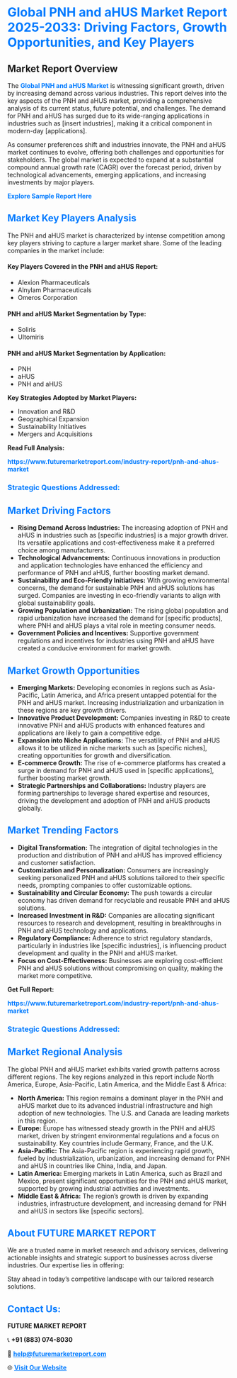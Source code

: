 <h1 style="color: #007BFF;">Global PNH and aHUS Market Report 2025-2033: Driving Factors, Growth Opportunities, and Key Players</h1>

<section id="overview">
<h2>Market Report Overview</h2>
<p>The <a href="https://www.futuremarketreport.com/industry-report/pnh-and-ahus-market" style="color: #007BFF; text-decoration: none;"><strong>Global PNH and aHUS Market</strong></a> is witnessing significant growth, driven by increasing demand across various industries. This report delves into the key aspects of the PNH and aHUS market, providing a comprehensive analysis of its current status, future potential, and challenges. The demand for PNH and aHUS has surged due to its wide-ranging applications in industries such as [insert industries], making it a critical component in modern-day [applications].</p>
<p>As consumer preferences shift and industries innovate, the PNH and aHUS market continues to evolve, offering both challenges and opportunities for stakeholders. The global market is expected to expand at a substantial compound annual growth rate (CAGR) over the forecast period, driven by technological advancements, emerging applications, and increasing investments by major players.</p>
</section>

<section id="overview">
<p><a href="https://www.futuremarketreport.com/request-sample/reportId=122018" style="color: #007BFF; text-decoration: none;"><strong>Explore Sample Report Here</strong></a></p>
</section>

<section id="key-players">
<h2 style="color: #007BFF;">Market Key Players Analysis</h2>
<p>The PNH and aHUS market is characterized by intense competition among key players striving to capture a larger market share. Some of the leading companies in the market include:</p>
<h4>Key Players Covered in the PNH and aHUS Report:</h4>
<ul><li>Alexion Pharmaceuticals</li><li>Alnylam Pharmaceuticals</li><li>Omeros Corporation</li></ul>
<h4>PNH and aHUS Market Segmentation by Type:</h4>
<ul><li>Soliris</li><li>Ultomiris</li></ul>

<h4>PNH and aHUS Market Segmentation by Application:</h4>
<ul><li>PNH</li><li>aHUS</li><li>PNH and aHUS</li></ul>
<p><strong>Key Strategies Adopted by Market Players:</strong></p>
<ul>
<li>Innovation and R&D</li>
<li>Geographical Expansion</li>
<li>Sustainability Initiatives</li>
<li>Mergers and Acquisitions</li>
</ul>
</section>

<section>
<p><strong>Read Full Analysis: </strong></p><a href="https://www.futuremarketreport.com/industry-report/pnh-and-ahus-market" style="color: #007BFF; text-decoration: none;"><strong>https://www.futuremarketreport.com/industry-report/pnh-and-ahus-market</strong></a>
<h3 style="color: #007BFF;">Strategic Questions Addressed:</h3>
</section>

<section id="driving-factors">
<h2 style="color: #007BFF;">Market Driving Factors</h2>
<ul>
<li><strong>Rising Demand Across Industries:</strong> The increasing adoption of PNH and aHUS in industries such as [specific industries] is a major growth driver. Its versatile applications and cost-effectiveness make it a preferred choice among manufacturers.</li>
<li><strong>Technological Advancements:</strong> Continuous innovations in production and application technologies have enhanced the efficiency and performance of PNH and aHUS, further boosting market demand.</li>
<li><strong>Sustainability and Eco-Friendly Initiatives:</strong> With growing environmental concerns, the demand for sustainable PNH and aHUS solutions has surged. Companies are investing in eco-friendly variants to align with global sustainability goals.</li>
<li><strong>Growing Population and Urbanization:</strong> The rising global population and rapid urbanization have increased the demand for [specific products], where PNH and aHUS plays a vital role in meeting consumer needs.</li>
<li><strong>Government Policies and Incentives:</strong> Supportive government regulations and incentives for industries using PNH and aHUS have created a conducive environment for market growth.</li>
</ul>
</section>

<section id="growth-opportunities">
<h2 style="color: #007BFF;">Market Growth Opportunities</h2>
<ul>
<li><strong>Emerging Markets:</strong> Developing economies in regions such as Asia-Pacific, Latin America, and Africa present untapped potential for the PNH and aHUS market. Increasing industrialization and urbanization in these regions are key growth drivers.</li>
<li><strong>Innovative Product Development:</strong> Companies investing in R&D to create innovative PNH and aHUS products with enhanced features and applications are likely to gain a competitive edge.</li>
<li><strong>Expansion into Niche Applications:</strong> The versatility of PNH and aHUS allows it to be utilized in niche markets such as [specific niches], creating opportunities for growth and diversification.</li>
<li><strong>E-commerce Growth:</strong> The rise of e-commerce platforms has created a surge in demand for PNH and aHUS used in [specific applications], further boosting market growth.</li>
<li><strong>Strategic Partnerships and Collaborations:</strong> Industry players are forming partnerships to leverage shared expertise and resources, driving the development and adoption of PNH and aHUS products globally.</li>
</ul>
</section>

<section id="trending-factors">
<h2 style="color: #007BFF;">Market Trending Factors</h2>
<ul>
<li><strong>Digital Transformation:</strong> The integration of digital technologies in the production and distribution of PNH and aHUS has improved efficiency and customer satisfaction.</li>
<li><strong>Customization and Personalization:</strong> Consumers are increasingly seeking personalized PNH and aHUS solutions tailored to their specific needs, prompting companies to offer customizable options.</li>
<li><strong>Sustainability and Circular Economy:</strong> The push towards a circular economy has driven demand for recyclable and reusable PNH and aHUS solutions.</li>
<li><strong>Increased Investment in R&D:</strong> Companies are allocating significant resources to research and development, resulting in breakthroughs in PNH and aHUS technology and applications.</li>
<li><strong>Regulatory Compliance:</strong> Adherence to strict regulatory standards, particularly in industries like [specific industries], is influencing product development and quality in the PNH and aHUS market.</li>
<li><strong>Focus on Cost-Effectiveness:</strong> Businesses are exploring cost-efficient PNH and aHUS solutions without compromising on quality, making the market more competitive.</li>
</ul>
</section>

<section>
<p><strong>Get Full Report: </strong></p><a href="https://www.futuremarketreport.com/industry-report/pnh-and-ahus-market" style="color: #007BFF; text-decoration: none;"><strong>https://www.futuremarketreport.com/industry-report/pnh-and-ahus-market</strong></a>
<h3 style="color: #007BFF;">Strategic Questions Addressed:</h3>
</section>


<section id="regional-analysis">
<h2 style="color: #007BFF;">Market Regional Analysis</h2>
<p>The global PNH and aHUS market exhibits varied growth patterns across different regions. The key regions analyzed in this report include North America, Europe, Asia-Pacific, Latin America, and the Middle East & Africa:</p>
<ul>
<li><strong>North America:</strong> This region remains a dominant player in the PNH and aHUS market due to its advanced industrial infrastructure and high adoption of new technologies. The U.S. and Canada are leading markets in this region.</li>
<li><strong>Europe:</strong> Europe has witnessed steady growth in the PNH and aHUS market, driven by stringent environmental regulations and a focus on sustainability. Key countries include Germany, France, and the U.K.</li>
<li><strong>Asia-Pacific:</strong> The Asia-Pacific region is experiencing rapid growth, fueled by industrialization, urbanization, and increasing demand for PNH and aHUS in countries like China, India, and Japan.</li>
<li><strong>Latin America:</strong> Emerging markets in Latin America, such as Brazil and Mexico, present significant opportunities for the PNH and aHUS market, supported by growing industrial activities and investments.</li>
<li><strong>Middle East & Africa:</strong> The region’s growth is driven by expanding industries, infrastructure development, and increasing demand for PNH and aHUS in sectors like [specific sectors].</li>
</ul>
</section>

<footer>
<h2 style="color: #007BFF;">About FUTURE MARKET REPORT</h2>
<p>We are a trusted name in market research and advisory services, delivering actionable insights and strategic support to businesses across diverse industries. Our expertise lies in offering:</p>

<p>Stay ahead in today’s competitive landscape with our tailored research solutions.</p>

<h2 style="color: #007BFF;">Contact Us:</h2>
<p><strong>FUTURE MARKET REPORT</strong></p>
<p>📞 <strong>+91 (883) 074-8030</strong></p>
<p>📧 <strong><a href="mailto:help@futuremarketreport.com" style="color: #007BFF;">help@futuremarketreport.com</a></strong></p>
<p>🌐 <strong><a href="https://www.futuremarketreport.com/" style="color: #007BFF;">Visit Our Website</a></strong></p>
</footer>